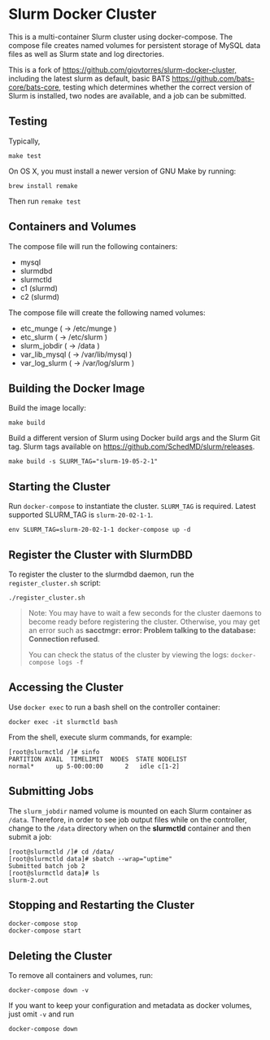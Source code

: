 # Slurm Docker Cluster

This is a multi-container Slurm cluster using docker-compose.  The compose file
creates named volumes for persistent storage of MySQL data files as well as
Slurm state and log directories.

This is a fork of <https://github.com/giovtorres/slurm-docker-cluster,> including the latest
slurm as default, basic BATS <https://github.com/bats-core/bats-core,> testing which
determines whether the correct version of Slurm is installed, two nodes are available,
and a job can be submitted.

## Testing

Typically,

```make test```

On OS X, you must install a newer version of GNU Make by running:

```brew install remake```

Then run ```remake test```

## Containers and Volumes

The compose file will run the following containers:

* mysql
* slurmdbd
* slurmctld
* c1 (slurmd)
* c2 (slurmd)

The compose file will create the following named volumes:

* etc_munge         ( -> /etc/munge     )
* etc_slurm         ( -> /etc/slurm     )
* slurm_jobdir      ( -> /data          )
* var_lib_mysql     ( -> /var/lib/mysql )
* var_log_slurm     ( -> /var/log/slurm )

## Building the Docker Image

Build the image locally:

```console
make build
```

Build a different version of Slurm using Docker build args and the Slurm Git
tag. Slurm tags available on https://github.com/SchedMD/slurm/releases.

```console
make build -s SLURM_TAG="slurm-19-05-2-1"
```

## Starting the Cluster

Run `docker-compose` to instantiate the cluster. ```SLURM_TAG``` is required.
Latest supported SLURM_TAG is ```slurm-20-02-1-1```.

```console
env SLURM_TAG=slurm-20-02-1-1 docker-compose up -d
```

## Register the Cluster with SlurmDBD

To register the cluster to the slurmdbd daemon, run the `register_cluster.sh`
script:

```console
./register_cluster.sh
```

> Note: You may have to wait a few seconds for the cluster daemons to become
> ready before registering the cluster.  Otherwise, you may get an error such
> as **sacctmgr: error: Problem talking to the database: Connection refused**.
>
> You can check the status of the cluster by viewing the logs: `docker-compose
> logs -f`

## Accessing the Cluster

Use `docker exec` to run a bash shell on the controller container:

```console
docker exec -it slurmctld bash
```

From the shell, execute slurm commands, for example:

```console
[root@slurmctld /]# sinfo
PARTITION AVAIL  TIMELIMIT  NODES  STATE NODELIST
normal*      up 5-00:00:00      2   idle c[1-2]
```

## Submitting Jobs

The `slurm_jobdir` named volume is mounted on each Slurm container as `/data`.
Therefore, in order to see job output files while on the controller, change to
the `/data` directory when on the **slurmctld** container and then submit a job:

```console
[root@slurmctld /]# cd /data/
[root@slurmctld data]# sbatch --wrap="uptime"
Submitted batch job 2
[root@slurmctld data]# ls
slurm-2.out
```

## Stopping and Restarting the Cluster

```console
docker-compose stop
docker-compose start
```

## Deleting the Cluster

To remove all containers and volumes, run:

```console
docker-compose down -v
```

If you want to keep your configuration and metadata as docker volumes,
just omit ```-v``` and run

```console
docker-compose down
```
